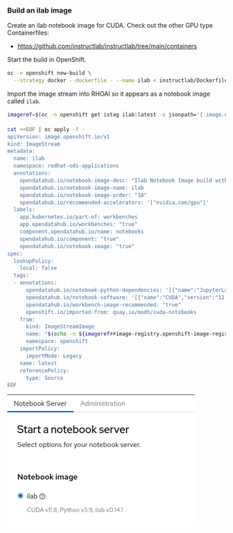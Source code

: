 ### Build an ilab image

Create an ilab notebook image for CUDA. Check out the other GPU type Containerfiles:

- https://github.com/instructlab/instructlab/tree/main/containers

Start the build in OpenShift.

```bash
oc -n openshift new-build \
  --strategy docker --dockerfile - --name ilab < instructlab/Dockerfile
```

Import the image stream into RHOAI so it appears as a notebook image called `ilab`.

```bash
imageref=$(oc -n openshift get istag ilab:latest -o jsonpath='{.image.dockerImageReference}')

cat <<EOF | oc apply -f -
apiVersion: image.openshift.io/v1
kind: ImageStream
metadata:
  name: ilab
  namespace: redhat-ods-applications
  annotations:
    opendatahub.io/notebook-image-desc: "Ilab Notebook Image build with GPU Support"
    opendatahub.io/notebook-image-name: ilab
    opendatahub.io/notebook-image-order: "10"
    opendatahub.io/recommended-accelerators: '["nvidia.com/gpu"]'
  labels:
    app.kubernetes.io/part-of: workbenches
    app.opendatahub.io/workbenches: "true"
    component.opendatahub.io/name: notebooks
    opendatahub.io/component: "true"
    opendatahub.io/notebook-image: "true"
spec:
  lookupPolicy:
    local: false
  tags:
  - annotations:
      opendatahub.io/notebook-python-dependencies: '[{"name":"JupyterLab","version":"3.6"},{"name":"Notebook","version":"6.5"}]'
      opendatahub.io/notebook-software: '[{"name":"CUDA","version":"12.1"},{"name":"Python","version":"v3.9"},{"name":"ilab","version":"v0.14.1"}]'
      opendatahub.io/workbench-image-recommended: "true"
      openshift.io/imported-from: quay.io/modh/cuda-notebooks
    from:
      kind: ImageStreamImage
      name: "$(echo -n ${imageref##image-registry.openshift-image-registry.svc:5000/openshift/})"
      namespace: openshift
    importPolicy:
      importMode: Legacy
    name: latest
    referencePolicy:
      type: Source
EOF
```

![ilab-notebook-imagestream.png](images/ilab-notebook-imagestream.png)